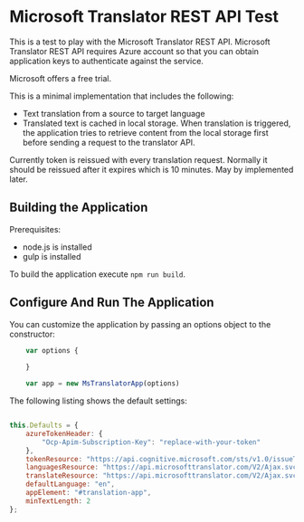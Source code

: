 # Microsoft Translator REST API Test

This is a test to play with the Microsoft Translator REST API. Microsoft
Translator REST API requires Azure account so that you can obtain 
application keys to authenticate against the service.

Microsoft offers a free trial.

This is a minimal implementation that includes the following:

* Text translation from a source to target language
* Translated text is cached in local storage. When translation is 
  triggered, the application tries to retrieve content from the local 
  storage first before sending a request to the translator API. 

Currently token is reissued with every translation request. Normally it should be reissued after it expires which is 10 minutes. May by implemented later. 

## Building the Application

Prerequisites:

* node.js is installed
* gulp is installed

To build the application execute `npm run build`.

## Configure And Run The Application

You can customize the application by passing an options object to the constructor:

```javascript
    var options {
        
    }

    var app = new MsTranslatorApp(options)
```

The following listing shows the default settings:

```javascript

this.Defaults = {
    azureTokenHeader: {
        "Ocp-Apim-Subscription-Key": "replace-with-your-token"
    },
    tokenResource: "https://api.cognitive.microsoft.com/sts/v1.0/issueToken",
    languagesResource: "https://api.microsofttranslator.com/V2/Ajax.svc/GetLanguagesForTranslate?appId={{token}}&oncomplete=processJsonp",
    translateResource: "https://api.microsofttranslator.com/V2/Ajax.svc/Translate?appId={{token}}&text={{text}}&from={{from}}&to={{to}}&oncomplete=processJsonp",
    defaultLanguage: "en",
    appElement: "#translation-app",
    minTextLength: 2
};

```



